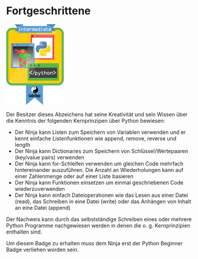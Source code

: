 # Fortgeschrittene

![Fortgeschrittenen Badge](../assets/Python_intermediate_badge.png)

Der Besitzer dieses Abzeichens hat seine Kreativität und sein Wissen über die Kenntnis der folgenden Kernprinzipen über Python bewiesen:

* Der Ninja kann Listen zum Speichern von Variablen verwenden und er kennt einfache Listenfunktionen wie append, remove, reverse und length
* Der Ninja kann Dictionaries zum Speichern von Schlüssel/Wertepaaren (key/value pairs) verwenden
* Der Ninja kann for-Schleifen verwenden um gleichen Code mehrfach hintereinander auszuführen. Die Anzahl an Wiederholungen kann auf einer Zahlenmenge oder auf einer Liste basieren
* Der Ninja kann Funktionen einsetzen um einmal geschriebenen Code wiederzuverwenden
* Der Ninja kann einfach Dateioperationen wie das Lesen aus einer Datei (read), das Schreiben in eine Datei (write) oder das Anhängen von Inhalt an eine Datei (append)

Der Nachweis kann durch das selbstständige Schreiben eines oder mehrere Python Programme nachgewiesen werden in denen die o. g. Kernprinzipien enthalten sind.

Um diesem Badge zu erhalten muss dem Ninja erst der Python Beginner Badge verliehen worden sein.





